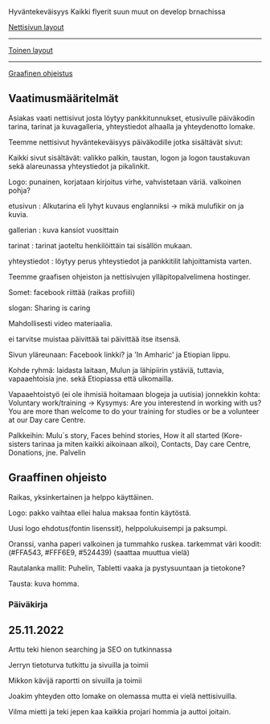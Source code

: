 Hyväntekeväisyys Kaikki flyerit suun muut on develop brnachissa

[Nettisivun layout](https://www.figma.com/file/OWkuLdhIT5AJmGvlcugobT/Untitled?node-id=0%3A1)

---------------------------------------------------------------------------------------------

[Toinen layout](https://www.figma.com/file/IcfcsC2SOo3LSeZlx2jsQJ/Untitled?node-id=0%3A1)

---------------------------------------------------------------------------------------------

[Graafinen ohjeistus](https://www.figma.com/file/s4SmaT4SjRDcdpEj1zEiQf/Untitled?node-id=0%3A1)


## Vaatimusmääritelmät 

 

Asiakas vaati nettisivut josta löytyy pankkitunnukset, etusivulle päiväkodin tarina, tarinat ja kuvagalleria, yhteystiedot alhaalla ja yhteydenotto lomake. 

Teemme nettisivut hyväntekeväisyys päiväkodille jotka sisältävät sivut:

Kaikki sivut sisältävät: valikko palkin, taustan, logon ja logon taustakuvan sekä alareunassa yhteystiedot ja pikalinkit.

Logo: punainen, korjataan kirjoitus virhe, vahvistetaan väriä. valkoinen pohja?

etusivun : Alkutarina eli lyhyt kuvaus englanniksi -> mikä mulufikir on ja kuvia.

gallerian : kuva kansiot vuosittain

tarinat : tarinat jaoteltu henkilöittäin tai sisällön mukaan.

yhteystiedot : löytyy perus yhteystiedot ja pankkitilit lahjoittamista varten.

Teemme graafisen ohjeiston ja nettisivujen ylläpitopalvelimena hostinger.

Somet: facebook riittää (raikas profiili)

slogan: Sharing is caring

Mahdollisesti video materiaalia.

ei tarvitse muistaa päivittää tai päivittää itse itsensä.

Sivun yläreunaan: Facebook linkki? ja 'In Amharic' ja Etiopian lippu.

Kohde ryhmä: laidasta laitaan, Mulun ja lähipiirin ystäviä, tuttavia, vapaaehtoisia jne. sekä Etiopiassa että ulkomailla.

Vapaaehtoistyö (ei ole ihmisiä hoitamaan blogeja ja uutisia) jonnekkin kohta: Voluntary work/training -> Kysymys: Are you interestend in working with us? You are more than welcome to do your training for studies or be a volunteer at our Day care Centre.

Palkkeihin: Mulu´s story, Faces behind stories, How it all started (Kore-sisters tarinaa ja miten kaikki aikoinaan alkoi), Contacts, Day care Centre, Donations, jne.
Palvelin

## Graaffinen ohjeisto

Raikas, yksinkertainen ja helppo käyttäinen.

Logo: pakko vaihtaa ellei halua maksaa fontin käytöstä.

Uusi logo ehdotus(fontin lisenssit), helppolukuisempi ja paksumpi.

Oranssi, vanha paperi valkoinen ja tummahko ruskea. tarkemmat väri koodit: (#FFA543, #FFF6E9, #524439) (saattaa muuttua vielä)

Rautalanka mallit: Puhelin, Tabletti vaaka ja pystysuuntaan ja tietokone?

Tausta: kuva homma. 

### Päiväkirja

## 25.11.2022

Arttu teki hienon searching ja SEO on tutkinnassa

Jerryn tietoturva tutkittu ja sivuilla ja toimii

Mikkon kävijä raportti on sivuilla ja toimii

Joakim yhteyden otto lomake on olemassa mutta ei vielä nettisivuilla.

Vilma mietti ja teki jepen kaa kaikkia projari hommia ja auttoi joitain.
